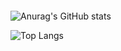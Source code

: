 <p align=center>
<a href="https://github.com/Obimydudee/Obimydudee">
<img alt="" src="https://komarev.com/ghpvc/?username=Obimydudee&style=flat-square&color=7a0de0">
</a>

![Anurag's GitHub stats](https://github-readme-stats.vercel.app/api?username=Obimydudee&count_private=true&show_icons=true&bg_color=121212&title_color=7f00ff&text_color=cccccc&icon_color=ac07bf&border_color=7f00ff)

![Top Langs](https://github-readme-stats.vercel.app//api/top-langs/?username=Obimydudee&count_private=true&show_icons=true&bg_color=121212&title_color=7f00ff&text_color=cccccc&icon_color=ac07bf&border_color=7f00ff)
